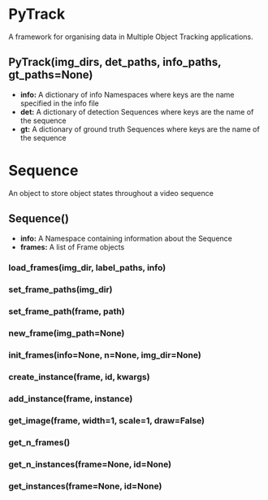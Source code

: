 # PyTrack

A framework for organising data in Multiple Object Tracking applications.

## PyTrack(img_dirs, det_paths, info_paths, gt_paths=None)

- **info:** A dictionary of info Namespaces where keys are the name specified in the info file
- **det:** A dictionary of detection Sequences where keys are the name of the sequence
- **gt:** A dictionary of ground truth Sequences where keys are the name of the sequence

# Sequence

An object to store object states throughout a video sequence

## Sequence()

- **info:** A Namespace containing information about the Sequence
- **frames:** A list of Frame objects

### load_frames(img_dir, label_paths, info)

### set_frame_paths(img_dir)

### set_frame_path(frame, path)

### new_frame(img_path=None)

### init_frames(info=None, n=None, img_dir=None)

### create_instance(frame, id, kwargs)

### add_instance(frame, instance)

### get_image(frame, width=1, scale=1, draw=False)

### get_n_frames()

### get_n_instances(frame=None, id=None)

### get_instances(frame=None, id=None)